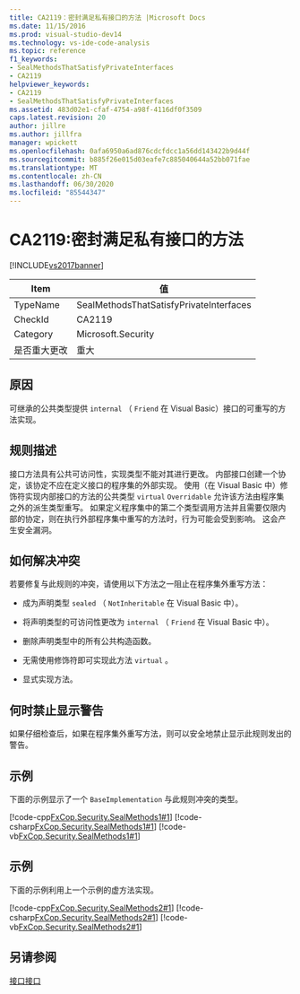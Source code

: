 ```yaml
---
title: CA2119：密封满足私有接口的方法 |Microsoft Docs
ms.date: 11/15/2016
ms.prod: visual-studio-dev14
ms.technology: vs-ide-code-analysis
ms.topic: reference
f1_keywords:
- SealMethodsThatSatisfyPrivateInterfaces
- CA2119
helpviewer_keywords:
- CA2119
- SealMethodsThatSatisfyPrivateInterfaces
ms.assetid: 483d02e1-cfaf-4754-a98f-4116df0f3509
caps.latest.revision: 20
author: jillre
ms.author: jillfra
manager: wpickett
ms.openlocfilehash: 0afa6950a6ad876cdcfdcc1a56dd143422b9d44f
ms.sourcegitcommit: b885f26e015d03eafe7c885040644a52bb071fae
ms.translationtype: MT
ms.contentlocale: zh-CN
ms.lasthandoff: 06/30/2020
ms.locfileid: "85544347"
---
```

# <a name="ca2119-seal-methods-that-satisfy-private-interfaces"></a>CA2119:密封满足私有接口的方法
[!INCLUDE[vs2017banner](../includes/vs2017banner.md)]

|Item|值|
|-|-|
|TypeName|SealMethodsThatSatisfyPrivateInterfaces|
|CheckId|CA2119|
|Category|Microsoft.Security|
|是否重大更改|重大|

## <a name="cause"></a>原因
 可继承的公共类型提供 `internal` （ `Friend` 在 Visual Basic）接口的可重写的方法实现。

## <a name="rule-description"></a>规则描述
 接口方法具有公共可访问性，实现类型不能对其进行更改。 内部接口创建一个协定，该协定不应在定义接口的程序集的外部实现。 使用（在 Visual Basic 中）修饰符实现内部接口的方法的公共类型 `virtual` `Overridable` 允许该方法由程序集之外的派生类型重写。 如果定义程序集中的第二个类型调用方法并且需要仅限内部的协定，则在执行外部程序集中重写的方法时，行为可能会受到影响。 这会产生安全漏洞。

## <a name="how-to-fix-violations"></a>如何解决冲突
 若要修复与此规则的冲突，请使用以下方法之一阻止在程序集外重写方法：

- 成为声明类型 `sealed` （ `NotInheritable` 在 Visual Basic 中）。

- 将声明类型的可访问性更改为 `internal` （ `Friend` 在 Visual Basic 中）。

- 删除声明类型中的所有公共构造函数。

- 无需使用修饰符即可实现此方法 `virtual` 。

- 显式实现方法。

## <a name="when-to-suppress-warnings"></a>何时禁止显示警告
 如果仔细检查后，如果在程序集外重写方法，则可以安全地禁止显示此规则发出的警告。

## <a name="example"></a>示例
 下面的示例显示了一个 `BaseImplementation` 与此规则冲突的类型。

 [!code-cpp[FxCop.Security.SealMethods1#1](../snippets/cpp/VS_Snippets_CodeAnalysis/FxCop.Security.SealMethods1/cpp/FxCop.Security.SealMethods1.cpp#1)]
 [!code-csharp[FxCop.Security.SealMethods1#1](../snippets/csharp/VS_Snippets_CodeAnalysis/FxCop.Security.SealMethods1/cs/FxCop.Security.SealMethods1.cs#1)]
 [!code-vb[FxCop.Security.SealMethods1#1](../snippets/visualbasic/VS_Snippets_CodeAnalysis/FxCop.Security.SealMethods1/vb/FxCop.Security.SealMethods1.vb#1)]

## <a name="example"></a>示例
 下面的示例利用上一个示例的虚方法实现。

 [!code-cpp[FxCop.Security.SealMethods2#1](../snippets/cpp/VS_Snippets_CodeAnalysis/FxCop.Security.SealMethods2/cpp/FxCop.Security.SealMethods2.cpp#1)]
 [!code-csharp[FxCop.Security.SealMethods2#1](../snippets/csharp/VS_Snippets_CodeAnalysis/FxCop.Security.SealMethods2/cs/FxCop.Security.SealMethods2.cs#1)]
 [!code-vb[FxCop.Security.SealMethods2#1](../snippets/visualbasic/VS_Snippets_CodeAnalysis/FxCop.Security.SealMethods2/vb/FxCop.Security.SealMethods2.vb#1)]

## <a name="see-also"></a>另请参阅
 [接口](https://msdn.microsoft.com/library/2feda177-ce11-432d-81b4-d50f5f35fd37)[接口](https://msdn.microsoft.com/library/61b06674-12c9-430b-be68-cc67ecee1f5b)
